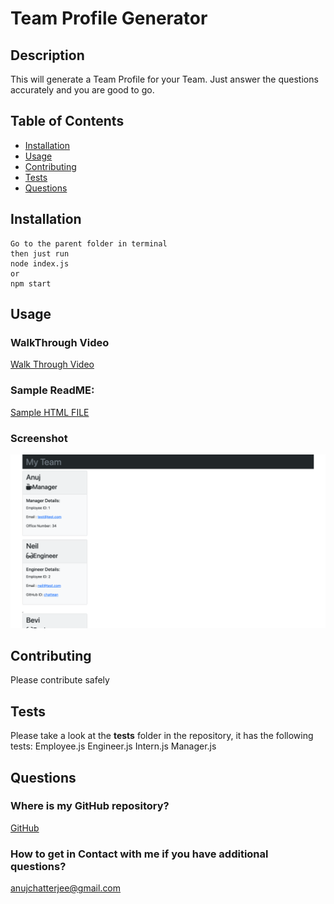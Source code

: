 # Team Profile Generator

## Description

This will generate a Team Profile for your Team. Just answer the questions accurately and you are good to go.
    

## Table of Contents
* [Installation](#installation)
* [Usage](#usage)
* [Contributing](#contributing)
* [Tests](#tests)
* [Questions](#questions)

## Installation

    Go to the parent folder in terminal
    then just run 
    node index.js   
    or 
    npm start  

## Usage

### WalkThrough Video

[Walk Through Video](./assets/team-portfolio-generator.mp4)

### Sample ReadME:
[Sample HTML FILE](./assets/sample.html)

### Screenshot
![](./assets/Screenshot_generated_html.png)


## Contributing

Please contribute safely
    

## Tests

Please take a look at the __tests__ folder in the repository, it has the following tests:
Employee.js 
Engineer.js
Intern.js
Manager.js
    

## Questions
### Where is my GitHub repository?
[GitHub](https://github.com/chattean)

### How to get in Contact with me if you have additional questions?

anujchatterjee@gmail.com
    

